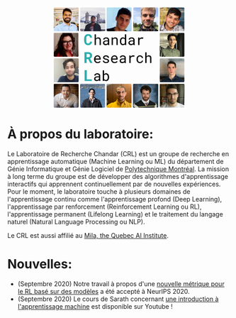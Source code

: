 <img src="/assets/images/website_collage.jpg" width="60%" height="60%" style="display: block; margin-left: auto; margin-right: auto;" >

# À propos du laboratoire:


Le Laboratoire de Recherche Chandar (CRL) est un groupe de recherche en apprentissage automatique (Machine Learning ou ML) du département de Génie Informatique et Génie Logiciel de [Polytechnique Montréal](https://www.polymtl.ca/). La mission à long terme du groupe est de développer des algorithmes d'apprentissage interactifs qui apprennent continuellement par de nouvelles expériences. Pour le moment, le laboratoire touche à plusieurs domaines de l'apprentissage continu comme l'apprentissage profond (Deep Learning), l'apprentissage par renforcement (Reinforcement Learning ou RL), l'apprentissage permanent (Lifelong Learning) et le traitement du langage naturel (Natural Language Processing ou NLP). 

Le CRL est aussi affilié au [Mila, the Quebec AI Institute](https://mila.quebec/). 
<br>
# Nouvelles:

* (Septembre 2020) Notre travail à propos d'une [nouvelle métrique pour le RL basé sur des modèles](https://arxiv.org/abs/2007.03158) a été accepté à NeurIPS 2020.
* (Septembre 2020) Le cours de Sarath concernant [une introduction à l'apprentissage machine](https://www.youtube.com/watch?v=snYZF8Dzuwo&list=PLImtCgowF_ET0mi-AmmqQ0SIJUpWYaIOr) est disponible sur Youtube !
